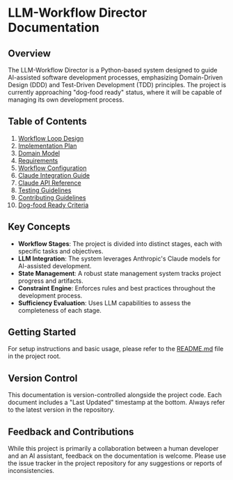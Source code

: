 # LLM-Workflow Director Documentation

## Overview
The LLM-Workflow Director is a Python-based system designed to guide AI-assisted software development processes, emphasizing Domain-Driven Design (DDD) and Test-Driven Development (TDD) principles. The project is currently approaching "dog-food ready" status, where it will be capable of managing its own development process.

## Table of Contents

1. [Workflow Loop Design](workflow_loop.md)
2. [Implementation Plan](implementation_plan.md)
3. [Domain Model](domain_model.md)
4. [Requirements](requirements.md)
5. [Workflow Configuration](workflow_configuration.md)
6. [Claude Integration Guide](claude_integration.md)
7. [Claude API Reference](claude_api_reference.md)
8. [Testing Guidelines](TESTING.md)
9. [Contributing Guidelines](CONTRIBUTING.md)
10. [Dog-food Ready Criteria](dogfood_ready_criteria.md)

## Key Concepts

- **Workflow Stages**: The project is divided into distinct stages, each with specific tasks and objectives.
- **LLM Integration**: The system leverages Anthropic's Claude models for AI-assisted development.
- **State Management**: A robust state management system tracks project progress and artifacts.
- **Constraint Engine**: Enforces rules and best practices throughout the development process.
- **Sufficiency Evaluation**: Uses LLM capabilities to assess the completeness of each stage.

## Getting Started

For setup instructions and basic usage, please refer to the [README.md](../README.md) file in the project root.

## Version Control

This documentation is version-controlled alongside the project code. Each document includes a "Last Updated" timestamp at the bottom. Always refer to the latest version in the repository.

## Feedback and Contributions

While this project is primarily a collaboration between a human developer and an AI assistant, feedback on the documentation is welcome. Please use the issue tracker in the project repository for any suggestions or reports of inconsistencies.
